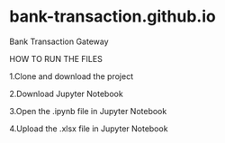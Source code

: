 # bank-transaction.github.io
Bank Transaction Gateway

HOW TO RUN THE FILES

1.Clone and download the project

2.Download Jupyter Notebook

3.Open the .ipynb file in Jupyter Notebook

4.Upload the .xlsx file in Jupyter Notebook
